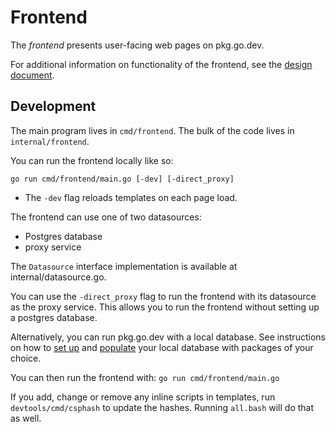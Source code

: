 # Frontend

The _frontend_ presents user-facing web pages on pkg.go.dev.

For additional information on functionality of the frontend, see the
[design document](design.md).

## Development

The main program lives in `cmd/frontend`. The bulk of the code lives in
`internal/frontend`.

You can run the frontend locally like so:

```
go run cmd/frontend/main.go [-dev] [-direct_proxy]
```

- The `-dev` flag reloads templates on each page load.

The frontend can use one of two datasources:

- Postgres database
- proxy service

The `Datasource` interface implementation is available at internal/datasource.go.

You can use the `-direct_proxy` flag to run the frontend with its datasource as
the proxy service. This allows you to run the frontend without setting up a
postgres database.

Alternatively, you can run pkg.go.dev with a local database. See instructions
on how to [set up](postgres.md) and
[populate](worker.md#populating-data-locally-using-the-worker)
your local database with packages of your choice.

You can then run the frontend with: `go run cmd/frontend/main.go`

If you add, change or remove any inline scripts in templates, run
`devtools/cmd/csphash` to update the hashes. Running `all.bash`
will do that as well.
